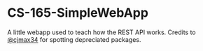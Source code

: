 # CS-165-SimpleWebApp
A little webapp used to teach how the REST API works. Credits to [@cjmax34](https://github.com/cjmax34) for spotting depreciated packages. 
